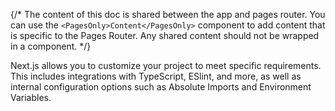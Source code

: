 {/\* The content of this doc is shared between the app and pages router.
You can use the `<PagesOnly>Content</PagesOnly>` component to add
content that is specific to the Pages Router. Any shared content should
not be wrapped in a component. \*/}

Next.js allows you to customize your project to meet specific
requirements. This includes integrations with TypeScript, ESlint, and
more, as well as internal configuration options such as Absolute Imports
and Environment Variables.
